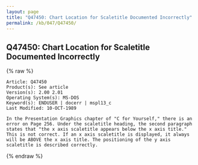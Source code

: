 ```yaml
---
layout: page
title: "Q47450: Chart Location for Scaletitle Documented Incorrectly"
permalink: /kb/047/Q47450/
---
```


## Q47450: Chart Location for Scaletitle Documented Incorrectly

{% raw %}

	Article: Q47450
	Product(s): See article
	Version(s): 2.00 2.01
	Operating System(s): MS-DOS
	Keyword(s): ENDUSER | docerr | mspl13_c
	Last Modified: 10-OCT-1989
	
	In the Presentation Graphics chapter of "C for Yourself," there is an
	error on Page 256. Under the scaletitle heading, the second paragraph
	states that "the x axis scaletitle appears below the x axis title."
	This is not correct. If an x axis scaletitle is displayed, it always
	will be ABOVE the x axis title. The positioning of the y axis
	scaletitle is described correctly.

{% endraw %}
